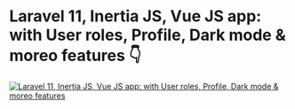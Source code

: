 # Laravel 11, Inertia JS, Vue JS app: with User roles, Profile, Dark mode & moreo features 👇

[![Laravel 11, Inertia JS, Vue JS app: with User roles, Profile, Dark mode & moreo features]([imagehere](https://github.com/JonVadar/Laravel_Listing_App/blob/main/thumbnail.png?raw=true))](https://youtube.com/playlist?list=PL38wFHH4qYZUdIKP9jG371N3G4kbWAg2c&si=GZe9D3NrSJct80ax)
